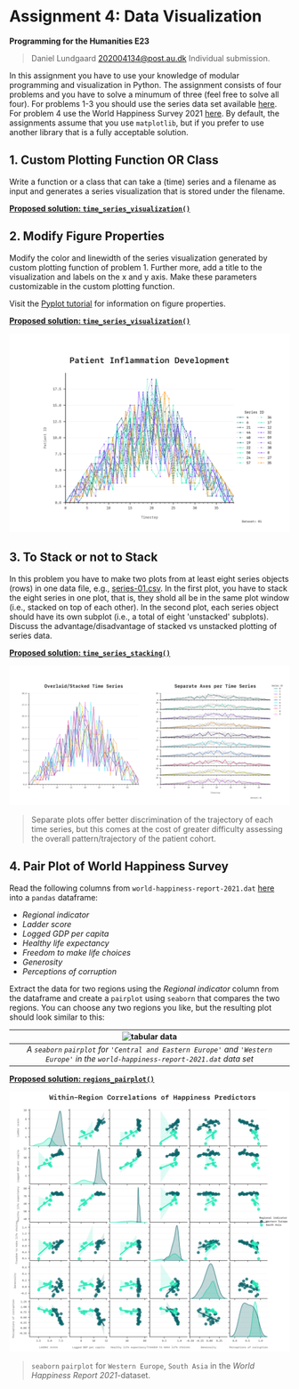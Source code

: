 # Assignment 4: Data Visualization

**Programming for the Humanities E23**

>Daniel Lundgaard 202004134@post.au.dk
>Individual submission.

In this assignment you have to use your knowledge of modular programming and visualization in Python. The assignment consists of four problems and you have to solve a minumum of three (feel free to solve all four). For problems 1-3 you should use the series data set available [here](https://github.com/CHCAA-EDUX/Programming-for-the-Humanities-E23/tree/main/dat/series). For problem 4 use the World Happiness Survey 2021 [here](https://raw.githubusercontent.com/CHCAA-EDUX/Programming-for-the-Humanities-E23/main/dat/world-happiness-report-2021.dat). By default, the assignments assume that you use `matplotlib`, but if you prefer to use another library that is a fully acceptable solution.

## 1. Custom Plotting Function OR Class

Write a function or a class that can take a (time) series and a filename as input and generates a series visualization that is stored under the filename.

**[Proposed solution: `time_series_visualization()`](./solution.py)**

## 2. Modify Figure Properties

Modify the color and linewidth of the series visualization generated by custom plotting function of problem 1. Further more, add a title to the visualization and labels on the x and y axis. Make these parameters customizable in the custom plotting function.

Visit the [Pyplot tutorial](https://matplotlib.org/stable/tutorials/introductory/pyplot.html) for information on figure properties.

**[Proposed solution: `time_series_visualization()`](./solution.py)**

![Visualization](output/series_01.png)

## 3. To Stack or not to Stack

In this problem you have to make two plots from at least eight series objects (rows) in one data file, e.g., [series-01.csv](https://raw.githubusercontent.com/CHCAA-EDUX/Programming-for-the-Humanities-E23/main/dat/series/series-01.csv). In the first plot, you have to stack the eight series in one plot, that is, they shold all be in the same plot window (i.e., stacked on top of each other). In the second plot, each series object should have its own subplot (i.e., a total of eight 'unstacked' subplots). Discuss the advantage/disadvantage of stacked vs unstacked plotting of series data.

**[Proposed solution: `time_series_stacking()`](./solution.py)**

![Stacking](output/series_01_stacking.png)
>Separate plots offer better discrimination of the trajectory of each time series, but this comes at the cost of greater difficulty assessing the overall pattern/trajectory of the patient cohort.

## 4. Pair Plot of World Happiness Survey

Read the following columns from `world-happiness-report-2021.dat` [here](https://raw.githubusercontent.com/CHCAA-EDUX/Programming-for-the-Humanities-E23/main/dat/world-happiness-report-2021.dat) into a `pandas` dataframe: 

* _Regional indicator_
* _Ladder score_
* _Logged GDP per capita_
* _Healthy life expectancy_
* _Freedom to make life choices_
* _Generosity_
* _Perceptions of corruption_

Extract the data for two regions using the _Regional indicator_  column from the dataframe and create a `pairplot` using `seaborn` that compares the two regions. You can choose any two regions you like, but the resulting plot should look similar to this:

| <img src="https://github.com/CHCAA-EDUX/introduction-to-scientific-computing/blob/main/figures/assign_02_3.png?raw=true" alt="tabular data" width="800"/> |
|:--:|
| *A `seaborn` `pairplot` for `'Central and Eastern Europe'` and `'Western Europe'` in the `world-happiness-report-2021.dat` data set* |

**[Proposed solution: `regions_pairplot()`](./solution.py)**

![Regions Pairplot](output/regions_pairplot.png)
>`seaborn` `pairplot` for `Western Europe`, `South Asia` in the *World Happiness Report 2021*-dataset.
